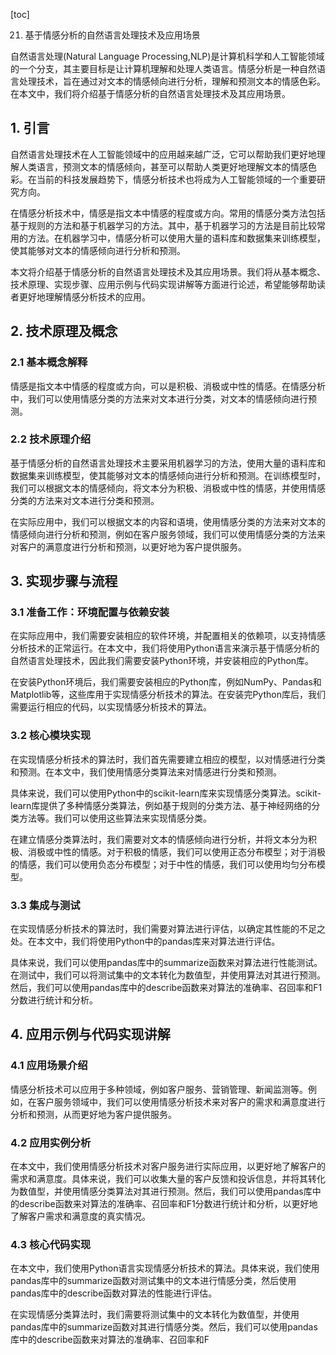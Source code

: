 
[toc]                    
                
                
21. 基于情感分析的自然语言处理技术及应用场景

自然语言处理(Natural Language Processing,NLP)是计算机科学和人工智能领域的一个分支，其主要目标是让计算机理解和处理人类语言。情感分析是一种自然语言处理技术，旨在通过对文本的情感倾向进行分析，理解和预测文本的情感色彩。在本文中，我们将介绍基于情感分析的自然语言处理技术及其应用场景。

## 1. 引言

自然语言处理技术在人工智能领域中的应用越来越广泛，它可以帮助我们更好地理解人类语言，预测文本的情感倾向，甚至可以帮助人类更好地理解文本的情感色彩。在当前的科技发展趋势下，情感分析技术也将成为人工智能领域的一个重要研究方向。

在情感分析技术中，情感是指文本中情感的程度或方向。常用的情感分类方法包括基于规则的方法和基于机器学习的方法。其中，基于机器学习的方法是目前比较常用的方法。在机器学习中，情感分析可以使用大量的语料库和数据集来训练模型，使其能够对文本的情感倾向进行分析和预测。

本文将介绍基于情感分析的自然语言处理技术及其应用场景。我们将从基本概念、技术原理、实现步骤、应用示例与代码实现讲解等方面进行论述，希望能够帮助读者更好地理解情感分析技术的应用。

## 2. 技术原理及概念

### 2.1 基本概念解释

情感是指文本中情感的程度或方向，可以是积极、消极或中性的情感。在情感分析中，我们可以使用情感分类的方法来对文本进行分类，对文本的情感倾向进行预测。

### 2.2 技术原理介绍

基于情感分析的自然语言处理技术主要采用机器学习的方法，使用大量的语料库和数据集来训练模型，使其能够对文本的情感倾向进行分析和预测。在训练模型时，我们可以根据文本的情感倾向，将文本分为积极、消极或中性的情感，并使用情感分类的方法来对文本进行分类和预测。

在实际应用中，我们可以根据文本的内容和语境，使用情感分类的方法来对文本的情感倾向进行分析和预测，例如在客户服务领域，我们可以使用情感分类的方法来对客户的满意度进行分析和预测，以更好地为客户提供服务。

## 3. 实现步骤与流程

### 3.1 准备工作：环境配置与依赖安装

在实际应用中，我们需要安装相应的软件环境，并配置相关的依赖项，以支持情感分析技术的正常运行。在本文中，我们将使用Python语言来演示基于情感分析的自然语言处理技术，因此我们需要安装Python环境，并安装相应的Python库。

在安装Python环境后，我们需要安装相应的Python库，例如NumPy、Pandas和Matplotlib等，这些库用于实现情感分析技术的算法。在安装完Python库后，我们需要运行相应的代码，以实现情感分析技术的算法。

### 3.2 核心模块实现

在实现情感分析技术的算法时，我们首先需要建立相应的模型，以对情感进行分类和预测。在本文中，我们使用情感分类算法来对情感进行分类和预测。

具体来说，我们可以使用Python中的scikit-learn库来实现情感分类算法。scikit-learn库提供了多种情感分类算法，例如基于规则的分类方法、基于神经网络的分类方法等。我们可以使用这些算法来实现情感分类。

在建立情感分类算法时，我们需要对文本的情感倾向进行分析，并将文本分为积极、消极或中性的情感。对于积极的情感，我们可以使用正态分布模型；对于消极的情感，我们可以使用负态分布模型；对于中性的情感，我们可以使用均匀分布模型。

### 3.3 集成与测试

在实现情感分析技术的算法时，我们需要对算法进行评估，以确定其性能的不足之处。在本文中，我们将使用Python中的pandas库来对算法进行评估。

具体来说，我们可以使用pandas库中的summarize函数来对算法进行性能测试。在测试中，我们可以将测试集中的文本转化为数值型，并使用算法对其进行预测。然后，我们可以使用pandas库中的describe函数来对算法的准确率、召回率和F1分数进行统计和分析。

## 4. 应用示例与代码实现讲解

### 4.1 应用场景介绍

情感分析技术可以应用于多种领域，例如客户服务、营销管理、新闻监测等。例如，在客户服务领域中，我们可以使用情感分析技术来对客户的需求和满意度进行分析和预测，从而更好地为客户提供服务。

### 4.2 应用实例分析

在本文中，我们使用情感分析技术对客户服务进行实际应用，以更好地了解客户的需求和满意度。具体来说，我们可以收集大量的客户反馈和投诉信息，并将其转化为数值型，并使用情感分类算法对其进行预测。然后，我们可以使用pandas库中的describe函数来对算法的准确率、召回率和F1分数进行统计和分析，以更好地了解客户需求和满意度的真实情况。

### 4.3 核心代码实现

在本文中，我们使用Python语言实现情感分析技术的算法。具体来说，我们使用pandas库中的summarize函数对测试集中的文本进行情感分类，然后使用pandas库中的describe函数对算法的性能进行评估。

在实现情感分类算法时，我们需要将测试集中的文本转化为数值型，并使用pandas库中的summarize函数对其进行情感分类。然后，我们可以使用pandas库中的describe函数来对算法的准确率、召回率和F

